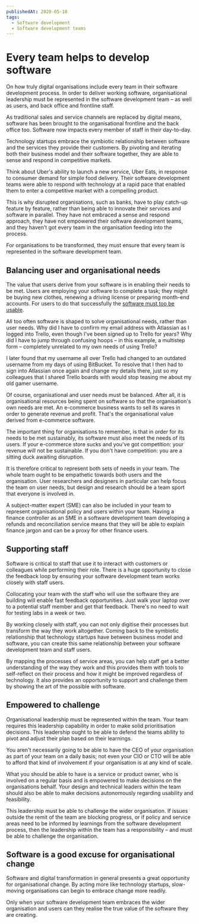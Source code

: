 ```yaml
---
publishedAt: 2020-05-10
tags:
  - Software development
  - Software development teams
---
```


# <span class="large">Every team helps to develop software</span>

On how truly digital organisations include every team in their software development process. In order to deliver working software, organisational leadership must be represented in the software development team – as well as users, and back office and frontline staff.

As traditional sales and service channels are replaced by digital means, software has been brought to the organisational frontline and the back office too. Software now impacts every member of staff in their day-to-day.

Technology startups embrace the symbiotic relationship between software and the services they provide their customers. By pivoting and iterating both their business model and their software together, they are able to sense and respond in competitive markets.

Think about Uber's ability to launch a new service, Uber Eats, in response to consumer demand for simple food delivery. Their software development teams were able to respond with technology at a rapid pace that enabled them to enter a competitive market with a compelling product.

This is why disrupted organisations, such as banks, have to play catch-up feature by feature, rather than being able to innovate their services and software in parallel. They have not embraced a sense and respond approach, they have not empowered their software development teams, and they haven't got every team in the organisation feeding into the process.

For organisations to be transformed, they must ensure that every team is represented in the software development team.

## Balancing user and organisational needs

The value that users derive from your software is in enabling their needs to be met. Users are employing your software to complete a task; they might be buying new clothes, renewing a driving license or preparing month-end accounts. For users to do that successfully the [software must too be usable](https://lukemorton.tech/articles/what-is-a-software-development-team#they-develop-working-software).

All too often software is shaped to solve organisational needs, rather than user needs. Why did I have to confirm my email address with Atlassian as I logged into Trello, even though I've been signed up to Trello for years? Why did I have to jump through confusing hoops – in this example, a multistep form – completely unrelated to my own needs of using Trello?

I later found that my username all over Trello had changed to an outdated username from my days of using BitBucket. To resolve that I then had to sign into Atlassian once again and change my details there, just so my colleagues that I shared Trello boards with would stop teasing me about my old gamer username.

Of course, organisational and user needs must be balanced. After all, it is organisational resources being spent on software so that the organisation's own needs are met. An e-commerce business wants to sell its wares in order to generate revenue and profit. That's the organisational value derived from e-commerce software.

The important thing for organisations to remember, is that in order for its needs to be met sustainably, its software must also meet the needs of its users. If your e-commerce store sucks and you've got competition: your revenue will not be sustainable. If you don't have competition: you are a sitting duck awaiting disruption.

It is therefore critical to represent both sets of needs in your team. The whole team ought to be empathetic towards both users and the organisation. User researchers and designers in particular can help focus the team on user needs, but design and research should be a team sport that everyone is involved in.

A subject-matter expert (SME) can also be included in your team to represent organisational policy and users within your team. Having a finance controller as an SME in a software development team developing a refunds and reconciliation service means that they will be able to explain finance jargon and can be a proxy for other finance users.

## Supporting staff

Software is critical to staff that use it to interact with customers or colleagues while performing their role. There is a huge opportunity to close the feedback loop by ensuring your software development team works closely with staff users.

Collocating your team with the staff who will use the software they are building will enable fast feedback opportunities. Just walk your laptop over to a potential staff member and get that feedback. There's no need to wait for testing labs in a week or two.

By working closely with staff, you can not only digitise their processes but transform the way they work altogether. Coming back to the symbiotic relationship that technology startups have between business model and software, you can create this same relationship between your software development team and staff users.

By mapping the processes of service areas, you can help staff get a better understanding of the way they work and this provides them with tools to self-reflect on their process and how it might be improved regardless of technology. It also provides an opportunity to support and challenge them by showing the art of the possible with software.

## Empowered to challenge

Organisational leadership must be represented within the team. Your team requires this leadership capability in order to make solid prioritisation decisions. This leadership ought to be able to defend the teams ability to pivot and adjust their plan based on their learnings.

You aren't necessarily going to be able to have the CEO of your organisation as part of your team on a daily basis; not even your CIO or CTO will be able to afford that kind of involvement if your organisation is at any kind of scale.

What you should be able to have is a service or product owner, who is involved on a regular basis and is empowered to make decisions on the organisations behalf. Your design and technical leaders within the team should also be able to make decisions autonomously regarding usability and feasibility.

This leadership must be able to challenge the wider organisation. If issues outside the remit of the team are blocking progress, or if policy and service areas need to be informed by learnings from the software development process, then the leadership within the team has a responsibility – and must be able to challenge the organisation.

## Software is a good excuse for organisational change

Software and digital transformation in general presents a great opportunity for organisational change. By acting more like technology startups, slow-moving organisations can begin to embrace change more readily.

Only when your software development team embraces the wider organisation and users can they realise the true value of the software they are creating.
